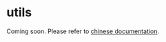 # utils

Coming soon. Please refer to [chinese documentation](https://mmengine.readthedocs.io/zh_CN/latest/advanced_tutorials/utils.html).
